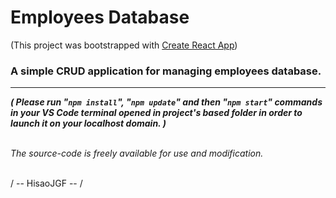 # Employees Database

(This project was bootstrapped with [Create React App](https://github.com/facebook/create-react-app))

### **A simple CRUD application for managing employees database.**

---

**_( Please run "`npm install`", "`npm update`" and then "`npm start`" commands in your VS Code terminal opened in project's based folder in order to launch it on your localhost domain. )_**

\
_The source-code is freely available for use and modification._

\
/ -- HisaoJGF -- /

